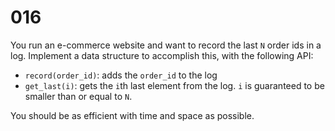 [_metadata_:number]:-      "16"
[_metadata_:difficulty]:-  "Easy"
[_metadata_:asker]:-       "Twitter"

# 016

You run an e-commerce website and want to record the last `N` order ids in a log. Implement a data structure to accomplish this, with the following API:

- `record(order_id)`: adds the `order_id` to the log
- `get_last(i)`: gets the `i`th last element from the log. `i` is guaranteed to be smaller than or equal to `N`.

You should be as efficient with time and space as possible.
